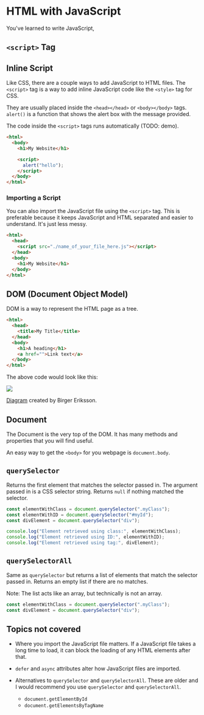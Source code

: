 # HTML with JavaScript

You've learned to write JavaScript,

## `<script>` Tag

## Inline Script

Like CSS, there are a couple ways to add JavaScript to HTML files. The `<script>` tag is a way to add inline JavaScript code like the `<style>` tag for CSS.

They are usually placed inside the `<head></head>` or `<body></body>` tags. `alert()` is a function that shows the alert box with the message provided.

The code inside the `<script>` tags runs automatically (TODO: demo).

```html
<html>
  <body>
    <h1>My Website</h1>

    <script>
      alert("hello");
    </script>
  </body>
</html>
```

### Importing a Script

You can also import the JavaScript file using the `<script>` tag.
This is preferable because it keeps JavaScript and HTML separated and easier to understand. It's just less messy.

```html
<html>
  <head>
    <script src="./name_of_your_file_here.js"></script>
  </head>
  <body>
    <h1>My Website</h1>
  </body>
</html>
```

## DOM (Document Object Model)

DOM is a way to represent the HTML page as a tree.

```html
<html>
  <head>
    <title>My Title</title>
  </head>
  <body>
    <h1>A heading</h1>
    <a href="">Link text</a>
  </body>
</html>
```

The above code would look like this:

<img src="https://raw.githubusercontent.com/k3ntako/High-School-Internship/5-all-together/images/DOM-model.svg" />

<a href="https://commons.wikimedia.org/wiki/File:DOM-model.svg">Diagram</a> created by Birger Eriksson.

## Document

The Document is the very top of the DOM. It has many methods and properties that you will find useful.

An easy way to get the `<body>` for you webpage is `document.body`.

## `querySelector`

Returns the first element that matches the selector passed in. The argument passed in is a CSS selector string.
Returns `null` if nothing matched the selector.

```javascript
const elementWithClass = document.querySelector(".myClass");
const elementWithID = document.querySelector("#myId");
const divElement = document.querySelector("div");

console.log("Element retrieved using class:", elementWithClass);
console.log("Element retrieved using ID:", elementWithID);
console.log("Element retrieved using tag:", divElement);
```

## `querySelectorAll`

Same as `querySelector` but returns a list of elements that match the selector passed in. Returns an empty list if there are no matches.

Note: The list acts like an array, but technically is not an array.

```javascript
const elementWithClass = document.querySelector(".myClass");
const divElement = document.querySelector("div");
```

## Topics not covered

- Where you import the JavaScript file matters. If a JavaScript file takes a long time to load, it can block the loading of any HTML elements after that.
- `defer` and `async` attributes alter how JavaScript files are imported.
- Alternatives to `querySelector` and `querySelectorAll`. These are older and I would recommend you use `querySelector` and `querySelectorAll`.

  - `document.getElementById`
  - `document.getElementsByTagName`
